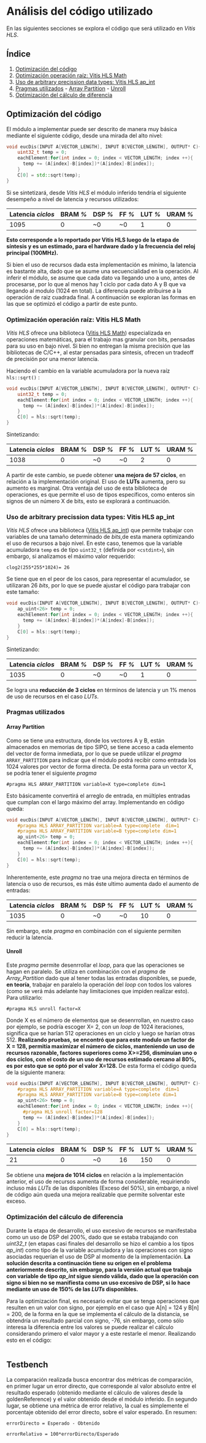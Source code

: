 # Análisis del código utilizado
En las siguientes secciones se explora el código que será utilizado en _Vitis HLS_.

## Índice

1. [Optimización del código](#optimización-del-código)
  1. [Optimización operación raíz: Vitis HLS Math](#optimización-operación-raíz-vitis-hls-math)
  2. [Uso de arbitrary precission data types: Vitis HLS ap_int](#uso-de-arbitrary-precission-data-types-vitis-hls-ap_int)
  3. [Pragmas utilizados](#pragmas-utilizados)
    - [Array Partition](#array-partition)
    - [Unroll](#unroll)
  4. [Optimización del cálculo de diferencia](#optimización-del-cálculo-de-diferencia)

## Optimización del código

El módulo a implementar puede ser descrito de manera muy básica mediante el siguiente código, desde una mirada del alto nivel:

```cpp
void eucDis(INPUT A[VECTOR_LENGTH], INPUT B[VECTOR_LENGTH], OUTPUT* C){
    uint32_t temp = 0;
    eachElement:for(int index = 0; index < VECTOR_LENGTH; index ++){
      temp += (A[index]-B[index])*(A[index]-B[index]);
    }
    C[0] = std::sqrt(temp);
}
```

Si se sintetizará, desde _Vitis HLS_ el módulo inferido tendría el siguiente desempeño a nivel de latencia y recursos utilizados:

| **Latencia** _ciclos_ | **BRAM** _%_ | **DSP** _%_ | **FF** _%_ | **LUT** _%_ | **URAM** _%_ |
|-|-|-|-|-|-|
| 1095| 0 | ~0 | ~0 | 1 | 0 |

**Esto corresponde a lo reportado por Vitis HLS luego de la etapa de síntesis y es un estimado, para el hardware dado y la frecuencia del reloj principal (100MHz).**

Si bien el uso de recursos dada esta implementación es mínimo, la latencia es bastante alta, dado que se asume una secuencialidad en la operación. Al inferir el módulo, se asume que cada dato va llegando uno a uno, antes de procesarse, por lo que al menos hay 1 ciclo por cada dato A y B que va llegando al modulo (1024 en total). La diferencia puede atribuirse a la operación de raiz cuadrada final. A continuación se exploran las formas en las que se optimizó el código a partir de este punto.

### Optimización operación raíz:  Vitis HLS Math

_Vitis HLS_ ofrece una biblioteca ([Vitis HLS Math](https://docs.xilinx.com/r/en-US/ug1399-vitis-hls/Vitis-HLS-Math-Library)) especializada en operaciones matemáticas, para el trabajo mas granular con bits, pensadas para su uso en bajo nivel. Si bien no entregan la misma precisión que las bibliotecas de C/C++, al estar pensadas para síntesis, ofrecen un tradeoff de precisión por una menor latencia.

Haciendo el cambio en la variable acumuladora por la nueva raíz `hls::sqrt()` :
```cpp
void eucDis(INPUT A[VECTOR_LENGTH], INPUT B[VECTOR_LENGTH], OUTPUT* C){
    uint32_t temp = 0;
    eachElement:for(int index = 0; index < VECTOR_LENGTH; index ++){
      temp += (A[index]-B[index])*(A[index]-B[index]);
    }
    C[0] = hls::sqrt(temp);
}
```
Sintetizando:

| **Latencia** _ciclos_ | **BRAM** _%_ | **DSP** _%_ | **FF** _%_ | **LUT** _%_ | **URAM** _%_ |
|-|-|-|-|-|-|
| 1038| 0 | ~0 | ~0 | 2 | 0 |

A partir de este cambio, se puede obtener **una mejora de 57 ciclos**, en relación a la implementación original. El uso de **LUTs** aumenta, pero su aumento es marginal. Otra ventaja del uso de esta biblioteca de operaciones, es que permite el uso de tipos específicos, como enteros sin signos de un número X de bits, esto se explorará a continuación.

### Uso de arbitrary precission data types: Vitis HLS ap_int
_Vitis HLS_ ofrece una biblioteca ([Vitis HLS ap_int](https://docs.xilinx.com/r/en-US/ug1399-vitis-hls/Using-Arbitrary-Precision-Data-Types)) que permite trabajar con variables de una tamaño determinado de _bits_,de esta manera optimizando el uso de recursos a bajo nivel. En este caso, tenemos que la variable acumuladora `temp` es de tipo `uint32_t` (definida por `<cstdint>`), sin embargo, si analizamos el máximo valor requerido:

```
clog2(255*255*1024)= 26
```

Se tiene que en el peor de los casos, para representar el acumulador, se utilizaran 26 _bits_, por lo que se puede ajustar el código para trabajar con este tamaño:

```cpp
void eucDis(INPUT A[VECTOR_LENGTH], INPUT B[VECTOR_LENGTH], OUTPUT* C){
    ap_uint<26> temp = 0;
    eachElement:for(int index = 0; index < VECTOR_LENGTH; index ++){
      temp += (A[index]-B[index])*(A[index]-B[index]);
    }
    C[0] = hls::sqrt(temp);
}
```
Sintetizando:

| **Latencia** _ciclos_ | **BRAM** _%_ | **DSP** _%_ | **FF** _%_ | **LUT** _%_ | **URAM** _%_ |
|-|-|-|-|-|-|
| 1035| 0 | ~0 | ~0 | 1 | 0 |

Se logra una **reducción de 3 ciclos** en términos de latencia y un 1% menos de uso de recursos en el caso *LUTs*.

### Pragmas utilizados

#### Array Partition

Como se tiene una estructura, donde los vectores A y B, están almacenados en memorias de tipo SIPO, se tiene acceso a cada elemento del vector de forma inmediata, por lo que se puede utilizar el _pragma_ `ARRAY_PARTITION` para indicar que el módulo podrá recibir como entrada los 1024 valores por vector de forma directa. De esta forma para un vector X, se podría tener el siguiente _pragma_

```
#pragma HLS ARRAY_PARTITION variable=X type=complete dim=1
```
Esto básicamente convertirá el arreglo de entrada, en múltiples entradas que cumplan con el largo máximo del array. Implementando en código queda:

```cpp
void eucDis(INPUT A[VECTOR_LENGTH], INPUT B[VECTOR_LENGTH], OUTPUT* C){
    #pragma HLS ARRAY_PARTITION variable=A type=complete  dim=1
    #pragma HLS ARRAY_PARTITION variable=B type=complete dim=1
    ap_uint<26> temp = 0;
    eachElement:for(int index = 0; index < VECTOR_LENGTH; index ++){
      temp += (A[index]-B[index])*(A[index]-B[index]);
    }
    C[0] = hls::sqrt(temp);
}
```
Inherentemente, este _pragma_ no trae una mejora directa en términos de latencia o uso de recursos, es más éste ultimo aumenta dado el aumento de entradas:

| **Latencia** _ciclos_ | **BRAM** _%_ | **DSP** _%_ | **FF** _%_ | **LUT** _%_ | **URAM** _%_ |
|-|-|-|-|-|-|
| 1035| 0 | ~0 | ~0 | 10 | 0 |

Sin embargo, este _pragma_ en combinación con el siguiente permiten reducir la latencia.

#### Unroll

Este _pragma_ permite desenrrollar el _loop_, para que las operaciones se hagan en paralelo. Se utiliza en combinación con el _pragma_ de _Array_Partition_ dado que al tener todas las entradas disponibles, se puede, **en teoría**, trabajar en paralelo la operación del _loop_ con todos los valores (como se verá más adelante hay limitaciones que impiden realizar esto). Para utilizarlo:
```
#pragma HLS unroll factor=X
```
Donde X es el número de elementos que se desenrrollan, en nuestro caso por ejemplo, se podría escoger X= 2, con un _loop_ de 1024 iteraciones, significa que se harían 512 operaciones en un ciclo y luego se harían otras 512. **Realizando pruebas, se encontró que para este modulo un factor de X = 128, permitía maximizar el número de ciclos, manteniendo un uso de recursos razonable, factores superiores como X>=256, disminuían uno o dos ciclos, con el costo de un uso de recursos estimado cercano al 80%, es por esto que se optó por el valor X=128.** De esta forma el código queda de la siguiente manera:

```cpp
void eucDis(INPUT A[VECTOR_LENGTH], INPUT B[VECTOR_LENGTH], OUTPUT* C){
    #pragma HLS ARRAY_PARTITION variable=A type=complete  dim=1
    #pragma HLS ARRAY_PARTITION variable=B type=complete dim=1
    ap_uint<26> temp = 0;
    eachElement:for(int index = 0; index < VECTOR_LENGTH; index ++){
      #pragma HLS unroll factor=128
      temp += (A[index]-B[index])*(A[index]-B[index]);
    }
    C[0] = hls::sqrt(temp);
}
```

| **Latencia** _ciclos_ | **BRAM** _%_ | **DSP** _%_ | **FF** _%_ | **LUT** _%_ | **URAM** _%_ |
|-|-|-|-|-|-|
| 21| 0 | ~0 | 16 | 150 | 0 |

Se obtiene una **mejora de 1014 ciclos** en relación a la implementación anterior, el uso de recursos aumenta de forma considerable, requiriendo incluso más _LUTs_ de las disponibles (Exceso del 50%), sin embargo, a nivel de código aún queda una mejora realizable que permite solventar este exceso.

### Optimización del cálculo de diferencia

Durante la etapa de desarrollo, el uso excesivo de recursos se manifestaba como un uso de DSP del 200%, dado que se estaba trabajando con _uint32_t_ (en etapas casi finales del desarrollo se hizo el cambio a los tipos _ap_int_) como tipo de la variable acumuladora y las operaciones con signo asociadas requerían el uso de DSP al momento de la implementación. **La solución descrita a continuación tiene su origen en el problema anteriormente descrito, sin embargo, para la versión actual que trabaja con variable de tipo _ap_int_ sigue siendo válida, dado que la operación con signo si bien no se manifiesta como un uso excesivo de DSP, si lo hace mediante un uso de 150% de las _LUTs_ disponibles.**

Para la optimización final, es necesario evitar que se tenga operaciones que resulten en un valor con signo, por ejemplo en el caso que A[n] = 124 y B[n] = 200, de la forma en la que se implementa el cálculo de la distancia, se obtendría un resultado parcial con signo, -76, sin embargo, como sólo interesa la diferencia entre los valores se puede realizar el cálculo considerando primero el valor mayor y a este restarle el menor. Realizando esto en el código:

```

```


## Testbench
La comparación realizada busca encontrar dos métricas de comparación, en primer lugar un error directo, que corresponde al valor absoluto entre el resultado esperado (obtenido mediante el cálculo de valores desde la goldenReference) y el valor obtenido desde el módulo inferido. En segundo lugar, se obtiene una métrica de error relativo, la cual es simplemente el porcentaje obtenido del error directo, sobre el valor esperado. En resumen:

```
errorDirecto = Esperado - Obtenido

errorRelativo = 100*errorDirecto/Esperado
```
